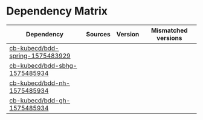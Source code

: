 # Dependency Matrix

Dependency | Sources | Version | Mismatched versions
---------- | ------- | ------- | -------------------
[cb-kubecd/bdd-spring-1575483929](https://github.com/cb-kubecd/bdd-spring-1575483929.git) |  | []() | 
[cb-kubecd/bdd-sbhg-1575485934](https://github.com/cb-kubecd/bdd-sbhg-1575485934.git) |  | []() | 
[cb-kubecd/bdd-nh-1575485934](https://github.com/cb-kubecd/bdd-nh-1575485934.git) |  | []() | 
[cb-kubecd/bdd-gh-1575485934](https://github.com/cb-kubecd/bdd-gh-1575485934.git) |  | []() | 
